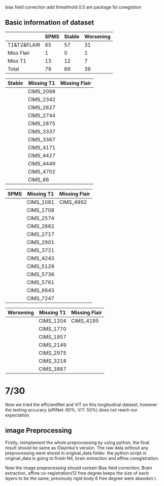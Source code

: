 bias field correction 
    add threshhold 0.5 
    ant package
fsl coregistion 


## Basic information of dataset

|| SPMS | Stable | Worsening |
|  ----  | ----  | ----  | ----  | 
| T1&T2&FLAIR | 65 | 57 | 31 |
|Miss Flair|1|0|1|
|Miss T1|13|12|7|
|Total|79|69|39|

|Stable| Missing T1 | Missing Flair |
|  ----  | ----  | ----  |
|  | CIMS_2098 |  |
|  | CIMS_2342 |  |
|  | CIMS_2627 |  |
|  | CIMS_2744 |  |
|  | CIMS_2875 |  |
|  | CIMS_3337 |  |
|  | CIMS_3367 |  |
|  | CIMS_4171 |  |
|  | CIMS_4427 |  |
|  | CIMS_4449 |  |
|  | CIMS_4702 |  |
|  | CIMS_86   |  |

|SPMS| Missing T1 | Missing Flair |
|  ----  | ----  | ----  |
|  | CIMS_1081 | CIMS_4992 |
|  | CIMS_1708 |           |
|  | CIMS_2574 |           |
|  | CIMS_2662 |           |
|  | CIMS_2717 |           |
|  | CIMS_2901 |           |
|  | CIMS_3721 |           |
|  | CIMS_4243 |           |
|  | CIMS_5129 |           |
|  | CIMS_5736 |           |
|  | CIMS_5761 |           |
|  | CIMS_6643 |           |
|  | CIMS_7247 |           |

|Worsening| Missing T1 | Missing Flair |
|  ----  | ----  | ----  |
|  | CIMS_1204 | CIMS_4195 |
|  | CIMS_1770 |           |
|  | CIMS_1857 |           |
|  | CIMS_2149 |           |
|  | CIMS_2975 |           |
|  | CIMS_3218 |           |
|  | CIMS_3887 |           |

# 7/30 

Now we tried the efficientNet and ViT on this longitudinal dataset, however the testing accuracy (effiNet: 60%, ViT: 50%) does not reach our expectation.

## image Preprocessing 

Firstly, reimplement the whole preprocessing by using python, the final result should be same as Olayinka's version. The raw data without any preprocessing were stored in original_data folder. the python script in original_data is going to finish N4, brain extraction and affine coregistration. 

Now the image preprocessing should contain Bias field correction, Brain extraction, affine co-registration(12 free degree keeps the size of each layers to be the same, previously rigid body 6 free degree were abandon ).



